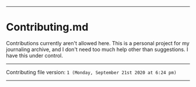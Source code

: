 
***

# Contributing.md

Contributions currently aren't allowed here. This is a personal project for my journaling archive, and I don't need too much help other than suggestions. I have this under control.

***

Contributing file version: `1 (Monday, September 21st 2020 at 6:24 pm)`

***

